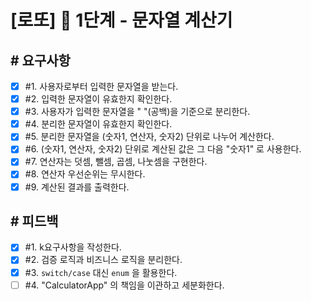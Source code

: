 # [로또] 🚀 1단계 - 문자열 계산기

## # 요구사항

- [x] #1. 사용자로부터 입력한 문자열을 받는다.
- [x] #2. 입력한 문자열이 유효한지 확인한다.
- [x] #3. 사용자가 입력한 문자열을 " "(공백)을 기준으로 분리한다.
- [x] #4. 분리한 문자열이 유효한지 확인한다.
- [x] #5. 분리한 문자열을 (숫자1, 연산자, 숫자2) 단위로 나누어 계산한다.
- [x] #6. (숫자1, 연산자, 숫자2) 단위로 계산된 값은 그 다음 "숫자1" 로 사용한다.
- [x] #7. 연산자는 덧셈, 뺄셈, 곱셈, 나눗셈을 구현한다.
- [x] #8. 연산자 우선순위는 무시한다.
- [x] #9. 계산된 결과를 출력한다.

## # 피드백

- [x] #1. k요구사항을 작성한다.
- [x] #2. 검증 로직과 비즈니스 로직을 분리한다.
- [x] #3. `switch/case` 대신 `enum` 을 활용한다.
- [ ] #4. "CalculatorApp" 의 책임을 이관하고 세분화한다.
